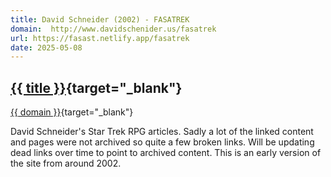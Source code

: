```yaml
---
title: David Schneider (2002) - FASATREK
domain:  http://www.davidschenider.us/fasatrek
url: https://fasast.netlify.app/fasatrek
date: 2025-05-08
---
```

## [{{ title }}]({{url}}){target="_blank"}
[{{ domain }}]({{url}}){target="_blank"}

David Schneider's Star Trek RPG articles. Sadly a lot of the linked content and pages were not archived so quite a few broken links. Will be updating dead links over time to point to archived content. This is an early version of the site from around 2002.